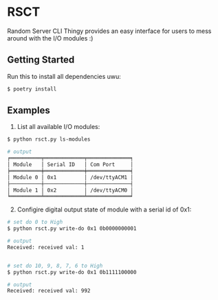 # RSCT 
Random Server CLI Thingy provides an easy interface for users to mess around with the I/O modules :)

## Getting Started
Run this to install all dependencies uwu:
```bash
$ poetry install
```

##  Examples
1. List all available I/O modules:
```bash
$ python rsct.py ls-modules

# output
╒══════════╤═════════════╤══════════════╕
│ Module   │ Serial ID   │ Com Port     │
╞══════════╪═════════════╪══════════════╡
│ Module 0 │ 0x1         │ /dev/ttyACM1 │
├──────────┼─────────────┼──────────────┤
│ Module 1 │ 0x2         │ /dev/ttyACM0 │
╘══════════╧═════════════╧══════════════╛
```

2. Configire digital output state of module with a serial id of 0x1:

```bash
# set do 0 to High
$ python rsct.py write-do 0x1 0b0000000001

# output
Received: received val: 1


# set do 10, 9, 8, 7, 6 to High
$ python rsct.py write-do 0x1 0b1111100000

# output
Received: received val: 992
```

